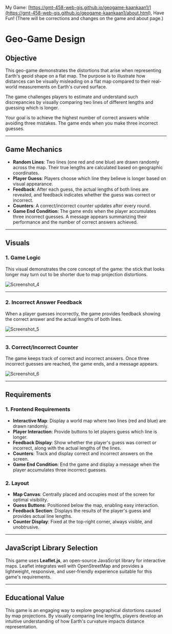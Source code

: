 My Game: [https://gmt-458-web-gis.github.io/geogame-kaankaan1/](https://gmt-458-web-gis.github.io/geogame-kaankaan1/about.html), Have Fun!
(There will be corrections and changes on the game and about page.)


# Geo-Game Design

## Objective

This geo-game demonstrates the distortions that arise when representing Earth's geoid shape on a flat map. The purpose is to illustrate how distances can be visually misleading on a flat map compared to their real-world measurements on Earth's curved surface.

The game challenges players to estimate and understand such discrepancies by visually comparing two lines of different lengths and guessing which is longer.

Your goal is to achieve the highest number of correct answers while avoiding three mistakes. The game ends when you make three incorrect guesses.

---

## Game Mechanics

- **Random Lines**: Two lines (one red and one blue) are drawn randomly across the map. Their true lengths are calculated based on geographic coordinates.
- **Player Guess**: Players choose which line they believe is longer based on visual appearance.
- **Feedback**: After each guess, the actual lengths of both lines are revealed, and feedback indicates whether the guess was correct or incorrect.
- **Counters**: A correct/incorrect counter updates after every round. 
- **Game End Condition**: The game ends when the player accumulates three incorrect guesses. A message appears summarizing their performance and the number of correct answers achieved.

---

## Visuals

### 1. **Game Logic**
This visual demonstrates the core concept of the game: the stick that looks longer may turn out to be shorter due to map projection distortions.

 ![Screenshot_4](https://github.com/user-attachments/assets/2b1a5d98-34df-46db-8a1d-c0ad6317f3a5)


---

### 2. **Incorrect Answer Feedback**
When a player guesses incorrectly, the game provides feedback showing the correct answer and the actual lengths of both lines.

 ![Screenshot_5](https://github.com/user-attachments/assets/c28917ba-fad1-499a-8e59-be314c415d86)


---

### 3. **Correct/Incorrect Counter**
The game keeps track of correct and incorrect answers. Once three incorrect guesses are reached, the game ends, and a message appears.

 ![Screenshot_6](https://github.com/user-attachments/assets/aa44e554-4521-4482-aead-6d333b150e63)


---

## Requirements

### 1. **Frontend Requirements**
- **Interactive Map**: Display a world map where two lines (red and blue) are drawn randomly.
- **Player Interaction**: Provide buttons to let players guess which line is longer.
- **Feedback Display**: Show whether the player's guess was correct or incorrect, along with the actual lengths of the lines.
- **Counters**: Track and display correct and incorrect answers on the screen.
- **Game End Condition**: End the game and display a message when the player accumulates three incorrect guesses.

### 2. **Layout**
- **Map Canvas**: Centrally placed and occupies most of the screen for optimal visibility.
- **Guess Buttons**: Positioned below the map, enabling easy interaction.
- **Feedback Section**: Displays the results of the player's guess and provides actual line lengths.
- **Counter Display**: Fixed at the top-right corner, always visible, and unobtrusive.

---

## JavaScript Library Selection

This game uses **Leaflet.js**, an open-source JavaScript library for interactive maps. Leaflet integrates well with OpenStreetMap and provides a lightweight, responsive, and user-friendly experience suitable for this game's requirements.

---

## Educational Value

This game is an engaging way to explore geographical distortions caused by map projections. By visually comparing line lengths, players develop an intuitive understanding of how Earth's curvature impacts distance representation.
